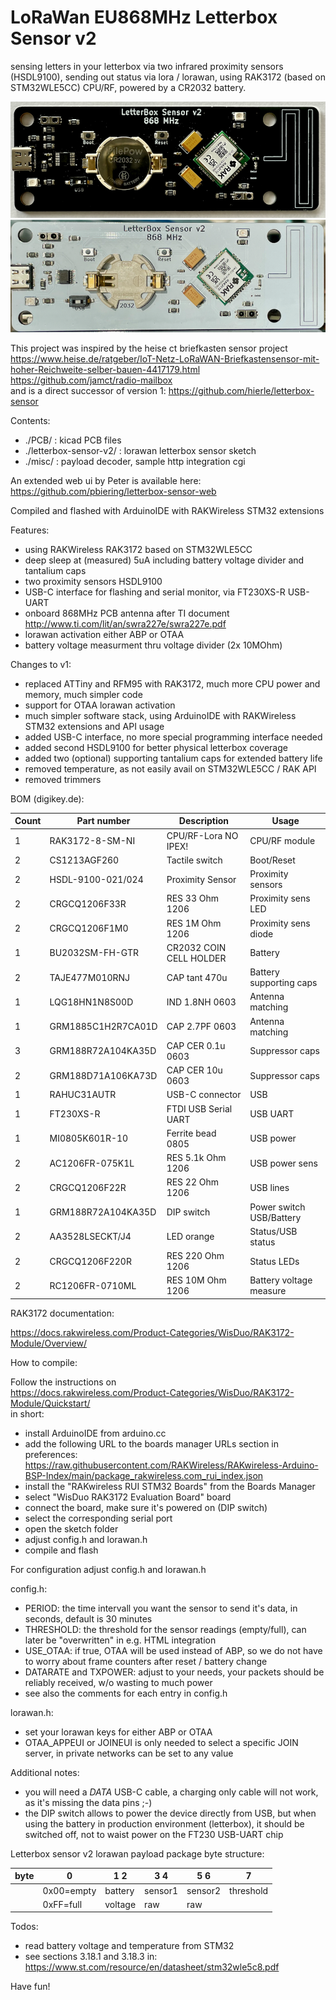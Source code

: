 # LoRaWan EU868MHz Letterbox Sensor v2
sensing letters in your letterbox via two infrared proximity sensors (HSDL9100),
sending out status via lora / lorawan, using RAK3172 (based on STM32WLE5CC) CPU/RF, powered by a CR2032 battery.

![Lorawan letterbox sensor v2](https://github.com/hierle/letterbox-sensor-v2/blob/main/misc/letterbox-sensor-v2.png?raw=true)<br>
![Lorawan letterbox sensor v2](https://github.com/hierle/letterbox-sensor-v2/blob/main/misc/letterbox-sensor-v2-w.png?raw=true)

This project was inspired by the heise ct briefkasten sensor project<br>
https://www.heise.de/ratgeber/IoT-Netz-LoRaWAN-Briefkastensensor-mit-hoher-Reichweite-selber-bauen-4417179.html<br>
https://github.com/jamct/radio-mailbox<br>
and is a direct successor of version 1: https://github.com/hierle/letterbox-sensor


Contents:
- ./PCB/ :                  kicad PCB files
- ./letterbox-sensor-v2/ :  lorawan letterbox sensor sketch
- ./misc/ :                 payload decoder, sample http integration cgi

An extended web ui by Peter is available here: https://github.com/pbiering/letterbox-sensor-web

Compiled and flashed with ArduinoIDE with RAKWireless STM32 extensions


Features:
- using RAKWireless RAK3172 based on STM32WLE5CC
- deep sleep at (measured) 5uA including battery voltage divider and tantalium caps
- two proximity sensors HSDL9100
- USB-C interface for flashing and serial monitor, via FT230XS-R USB-UART
- onboard 868MHz PCB antenna after TI document http://www.ti.com/lit/an/swra227e/swra227e.pdf
- lorawan activation either ABP or OTAA
- battery voltage measurment thru voltage divider (2x 10MOhm)


Changes to v1:
- replaced ATTiny and RFM95 with RAK3172, much more CPU power and memory, much simpler code
- support for OTAA lorawan activation
- much simpler software stack, using ArduinoIDE with RAKWireless STM32 extensions and API usage
- added USB-C interface, no more special programming interface needed
- added second HSDL9100 for better physical letterbox coverage
- added two (optional) supporting tantalium caps for extended battery life
- removed temperature, as not easily avail on STM32WLE5CC / RAK API
- removed trimmers


BOM (digikey.de):

| Count | Part number        | Description             | Usage                    |
|-------|--------------------|-------------------------|--------------------------|
| 1     | RAK3172-8-SM-NI    | CPU/RF-Lora  NO IPEX!   | CPU/RF module            |
| 2     | CS1213AGF260       | Tactile switch          | Boot/Reset               |
| 2     | HSDL-9100-021/024  | Proximity Sensor        | Proximity sensors        |
| 2     | CRGCQ1206F33R      | RES 33 Ohm 1206         | Proximity sens LED       | 
| 2     | CRGCQ1206F1M0      | RES 1M Ohm 1206         | Proximity sens diode     |
| 1     | BU2032SM-FH-GTR    | CR2032 COIN CELL HOLDER | Battery                  |
| 2     | TAJE477M010RNJ     | CAP tant 470u           | Battery supporting caps  |
| 1     | LQG18HN1N8S00D     | IND 1.8NH 0603          | Antenna matching         |
| 1     | GRM1885C1H2R7CA01D | CAP 2.7PF 0603          | Antenna matching         |
| 3     | GRM188R72A104KA35D | CAP CER 0.1u 0603       | Suppressor caps          |
| 2     | GRM188D71A106KA73D | CAP CER 10u 0603        | Suppressor caps          |
| 1     | RAHUC31AUTR        | USB-C connector         | USB                      |
| 1     | FT230XS-R          | FTDI USB Serial UART    | USB UART                 |
| 1     | MI0805K601R-10     | Ferrite bead 0805       | USB power                |
| 2     | AC1206FR-075K1L    | RES 5.1k Ohm 1206       | USB power sens           |
| 2     | CRGCQ1206F22R      | RES 22 Ohm 1206         | USB lines                |
| 1     | GRM188R72A104KA35D | DIP switch              | Power switch USB/Battery |
| 2     | AA3528LSECKT/J4    | LED orange              | Status/USB status        |
| 2     | CRGCQ1206F220R     | RES 220 Ohm 1206        | Status LEDs              |
| 2     | RC1206FR-0710ML    | RES 10M Ohm 1206        | Battery voltage measure  |


RAK3172 documentation:

https://docs.rakwireless.com/Product-Categories/WisDuo/RAK3172-Module/Overview/


How to compile:

Follow the instructions on<br>
https://docs.rakwireless.com/Product-Categories/WisDuo/RAK3172-Module/Quickstart/<br>
in short:<br>
- install ArduinoIDE from arduino.cc
- add the following URL to the boards manager URLs section in preferences:
https://raw.githubusercontent.com/RAKWireless/RAKwireless-Arduino-BSP-Index/main/package_rakwireless.com_rui_index.json
- install the "RAKwireless RUI STM32 Boards" from the Boards Manager
- select "WisDuo RAK3172 Evaluation Board" board
- connect the board, make sure it's powered on (DIP switch)
- select the corresponding serial port
- open the sketch folder
- adjust config.h and lorawan.h
- compile and flash


For configuration adjust config.h and lorawan.h

config.h:
- PERIOD: the time intervall you want the sensor to send it's data, in seconds, default is 30 minutes
- THRESHOLD: the threshold for the sensor readings (empty/full), can later be "overwritten" in e.g. HTML integration
- USE_OTAA: if true, OTAA will be used instead of ABP, so we do not have to worry about frame counters after reset / battery change
- DATARATE and TXPOWER: adjust to your needs, your packets should be reliably received, w/o wasting to much power
- see also the comments for each entry in config.h

lorawan.h:
- set your lorawan keys for either ABP or OTAA
- OTAA_APPEUI or JOINEUI is only needed to select a specific JOIN server, in private networks can be set to any value


Additional notes:
- you will need a *DATA* USB-C cable, a charging only cable will not work, as it's missing the data pins ;-)
- the DIP switch allows to power the device directly from USB, but when using the battery in production environment (letterbox), it should be switched off, not to waist power on the FT230 USB-UART chip


Letterbox sensor v2 lorawan payload package byte structure:

|byte|    0     |  1   2 | 3   4 | 5   6 |    7    |
|----|----------|--------|-------|-------|---------|
|    |0x00=empty|battery |sensor1|sensor2|threshold|
|    |0xFF=full |voltage |raw    |raw    |         |


Todos:
- read battery voltage and temperature from STM32
- see sections 3.18.1 and 3.18.3 in: https://www.st.com/resource/en/datasheet/stm32wle5c8.pdf


Have fun!


